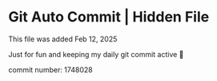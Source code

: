 # Git Auto Commit | Hidden File

This file was added Feb 12, 2025

Just for fun and keeping my daily git commit active 🤪

commit number: 1748028
